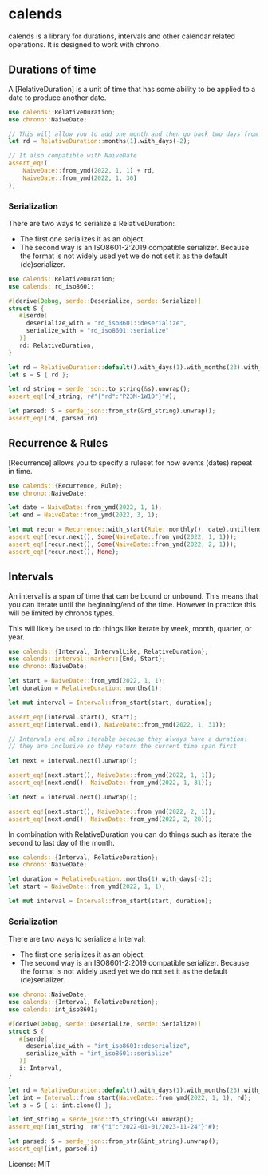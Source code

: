 # calends

calends is a library for durations, intervals and other calendar related operations. It is
designed to work with chrono.

## Durations of time

A [RelativeDuration] is a unit of time that has some ability to be applied to a date to produce another
date.

```rust
use calends::RelativeDuration;
use chrono::NaiveDate;

// This will allow you to add one month and then go back two days from the added month
let rd = RelativeDuration::months(1).with_days(-2);

// It also compatible with NaiveDate
assert_eq!(
    NaiveDate::from_ymd(2022, 1, 1) + rd,
    NaiveDate::from_ymd(2022, 1, 30)
);
```

### Serialization

There are two ways to serialize a RelativeDuration:
- The first one serializes it as an object.
- The second way is an ISO8601-2:2019 compatible serializer. Because the format is not
widely used yet we do not set it as the default (de)serializer.

```rust
use calends::RelativeDuration;
use calends::rd_iso8601;

#[derive(Debug, serde::Deserialize, serde::Serialize)]
struct S {
   #[serde(
     deserialize_with = "rd_iso8601::deserialize",
     serialize_with = "rd_iso8601::serialize"
   )]
   rd: RelativeDuration,
}

let rd = RelativeDuration::default().with_days(1).with_months(23).with_weeks(-1);
let s = S { rd };

let rd_string = serde_json::to_string(&s).unwrap();
assert_eq!(rd_string, r#"{"rd":"P23M-1W1D"}"#);

let parsed: S = serde_json::from_str(&rd_string).unwrap();
assert_eq!(rd, parsed.rd)
```

## Recurrence & Rules

[Recurrence] allows you to specify a ruleset for how events (dates) repeat in time.

```rust
use calends::{Recurrence, Rule};
use chrono::NaiveDate;

let date = NaiveDate::from_ymd(2022, 1, 1);
let end = NaiveDate::from_ymd(2022, 3, 1);

let mut recur = Recurrence::with_start(Rule::monthly(), date).until(end);
assert_eq!(recur.next(), Some(NaiveDate::from_ymd(2022, 1, 1)));
assert_eq!(recur.next(), Some(NaiveDate::from_ymd(2022, 2, 1)));
assert_eq!(recur.next(), None);
```

## Intervals

An interval is a span of time that can be bound or unbound. This means that you
can iterate until the beginning/end of the time. However in practice this will be limited by
chronos types.

This will likely be used to do things like iterate by week, month, quarter, or year.

```rust
use calends::{Interval, IntervalLike, RelativeDuration};
use calends::interval::marker::{End, Start};
use chrono::NaiveDate;

let start = NaiveDate::from_ymd(2022, 1, 1);
let duration = RelativeDuration::months(1);

let mut interval = Interval::from_start(start, duration);

assert_eq!(interval.start(), start);
assert_eq!(interval.end(), NaiveDate::from_ymd(2022, 1, 31));

// Intervals are also iterable because they always have a duration!
// they are inclusive so they return the current time span first

let next = interval.next().unwrap();

assert_eq!(next.start(), NaiveDate::from_ymd(2022, 1, 1));
assert_eq!(next.end(), NaiveDate::from_ymd(2022, 1, 31));

let next = interval.next().unwrap();

assert_eq!(next.start(), NaiveDate::from_ymd(2022, 2, 1));
assert_eq!(next.end(), NaiveDate::from_ymd(2022, 2, 28));

```

In combination with RelativeDuration you can do things such as iterate the second to last day
of the month.

```rust
use calends::{Interval, RelativeDuration};
use chrono::NaiveDate;

let duration = RelativeDuration::months(1).with_days(-2);
let start = NaiveDate::from_ymd(2022, 1, 1);

let mut interval = Interval::from_start(start, duration);
```

### Serialization

There are two ways to serialize a Interval:
- The first one serializes it as an object.
- The second way is an ISO8601-2:2019 compatible serializer. Because the format is not
widely used yet we do not set it as the default (de)serializer.

```rust
use chrono::NaiveDate;
use calends::{Interval, RelativeDuration};
use calends::int_iso8601;

#[derive(Debug, serde::Deserialize, serde::Serialize)]
struct S {
   #[serde(
     deserialize_with = "int_iso8601::deserialize",
     serialize_with = "int_iso8601::serialize"
   )]
   i: Interval,
}

let rd = RelativeDuration::default().with_days(1).with_months(23).with_weeks(-1);
let int = Interval::from_start(NaiveDate::from_ymd(2022, 1, 1), rd);
let s = S { i: int.clone() };

let int_string = serde_json::to_string(&s).unwrap();
assert_eq!(int_string, r#"{"i":"2022-01-01/2023-11-24"}"#);

let parsed: S = serde_json::from_str(&int_string).unwrap();
assert_eq!(int, parsed.i)
```

License: MIT
